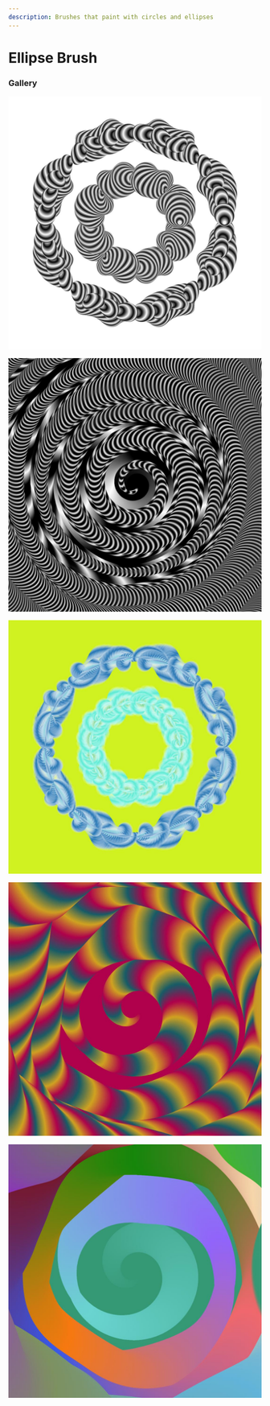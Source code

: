 ```yaml
---
description: Brushes that paint with circles and ellipses
---
```


# Ellipse Brush

### Gallery

![](../../../.gitbook/assets/image%20%2810%29.png)

![](../../../.gitbook/assets/image%20%2813%29.png)

![](../../../.gitbook/assets/image%20%2811%29.png)

![](../../../.gitbook/assets/image%20%284%29.png)

![](../../../.gitbook/assets/image%20%288%29.png)

